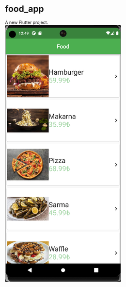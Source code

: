 # food_app

A new Flutter project.
<img src="https://github.com/Gizemkaragozlu/FOOD-APP/blob/main/ss1.png"/>
